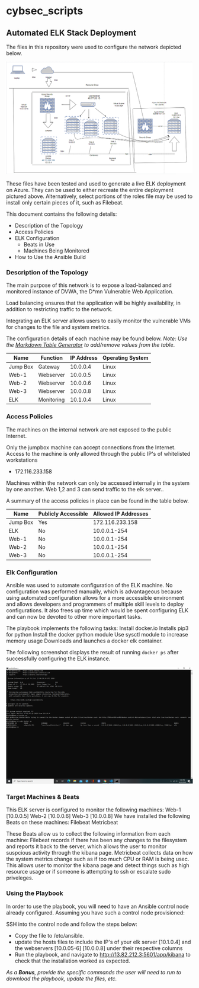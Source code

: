 # cybsec_scripts
## Automated ELK Stack Deployment

The files in this repository were used to configure the network depicted below.

![TODO: Update the path with the name of your diagram](Images/diagram.png)

These files have been tested and used to generate a live ELK deployment on Azure. They can be used to either recreate the entire deployment pictured above. Alternatively, select portions of the roles file may be used to install only certain pieces of it, such as Filebeat.

  

This document contains the following details:
- Description of the Topology
- Access Policies
- ELK Configuration
  - Beats in Use
  - Machines Being Monitored
- How to Use the Ansible Build


### Description of the Topology

The main purpose of this network is to expose a load-balanced and monitored instance of DVWA, the D*mn Vulnerable Web Application.

Load balancing ensures that the application will be highly availability, in addition to restricting traffic to the network.


Integrating an ELK server allows users to easily monitor the vulnerable VMs for changes to the file and system metrics.


The configuration details of each machine may be found below.
_Note: Use the [Markdown Table Generator](http://www.tablesgenerator.com/markdown_tables) to add/remove values from the table_.

| Name     | Function | IP Address | Operating System |
|----------|----------|------------|------------------|
| Jump Box | Gateway  | 10.0.0.4   | Linux            |
| Web-1    | Webserver| 10.0.0.5   | Linux            |
| Web-2    | Webserver| 10.0.0.6   | Linux            |
| Web-3    | Webserver| 10.0.0.8   | Linux            |
| ELK      |Monitoring| 10.1.0.4   | Linux            |

### Access Policies

The machines on the internal network are not exposed to the public Internet. 

Only the jumpbox machine can accept connections from the Internet. Access to the machine is only allowed through the public IP's of whitelisted workstations
- 172.116.233.158

Machines within the network can only be accessed internally in the system by one another. Web 1,2 and 3 can send traffic to the elk server..


A summary of the access policies in place can be found in the table below.

| Name     | Publicly Accessible | Allowed IP Addresses |
|----------|---------------------|----------------------|
| Jump Box | Yes                 | 172.116.233.158      |
| ELK      | No                  | 10.0.0.1-254         |
| Web-1    | No                  | 10.0.0.1-254         |
| Web-2    | No                  | 10.0.0.1-254         |
| Web-3    | No                  | 10.0.0.1-254          |
### Elk Configuration

Ansible was used to automate configuration of the ELK machine. No configuration was performed manually, which is advantageous because
using automated configuration allows for a more accessible environment and allows developers and programmers of multiple skill levels to deploy configurations. It also frees up time which would be spent  configuring ELK and can now be devoted to other more important tasks.

The playbook implements the following tasks:
Install docker.io
Installs pip3 for python
Install the docker python module
Use sysctl module to increase memory usage
Downloads and launches a docker elk container.

The following screenshot displays the result of running `docker ps` after successfully configuring the ELK instance.

![TODO: Update the path with the name of your screenshot of docker ps output](Images/docker_ps_output.png)

### Target Machines & Beats
This ELK server is configured to monitor the following machines:
Web-1 [10.0.0.5]
Web-2 [10.0.0.6]
Web-3 [10.0.0.8]
We have installed the following Beats on these machines:
Filebeat
Metricbeat

These Beats allow us to collect the following information from each machine:
Filebeat records if there has been any changes to the filesystem and reports it back to the server, which allows the user to monitor suspcious activity through the kibana page. Metricbeat collects data on how the system metrics change such as if too much CPU or RAM is being usec. This allows user to monitor the kibana page and detect things such as high resource usage or if someone is attempting to ssh or escalate sudo priveleges. 

### Using the Playbook
In order to use the playbook, you will need to have an Ansible control node already configured. Assuming you have such a control node provisioned: 

SSH into the control node and follow the steps below:
- Copy the  file to /etc/ansible.
- update the hosts files to include the IP's of your elk server [10.1.0.4] and the webservers [10.0.05-6] [10.0.0.8] under their respective columns
- Run the playbook, and navigate to http://13.82.212.3:5601/app/kibana to check that the installation worked as expected.



_As a **Bonus**, provide the specific commands the user will need to run to download the playbook, update the files, etc._